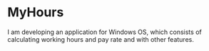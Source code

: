 # MyHours
I am developing an application for Windows OS, which consists of calculating working hours and pay rate and with other features.
